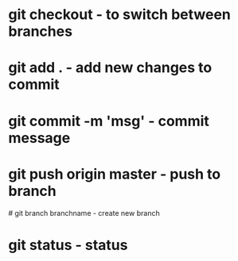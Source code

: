 # git checkout - to switch between branches

# git add . - add new changes to commit

# git commit -m 'msg' - commit message

# git push origin master - push to branch

# git branch branchname - create new branch

# git status - status
